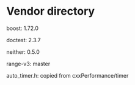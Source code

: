 # Vendor directory

boost: 1.72.0

doctest: 2.3.7

neither: 0.5.0

range-v3: master

auto_timer.h: copied from cxxPerformance/timer

